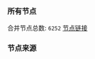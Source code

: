 ### 所有节点
合并节点总数: `6252`
[节点链接](https://github.com/rzhy1/33/raw/master/sub/sub_merge_base64.txt)

### 节点来源
